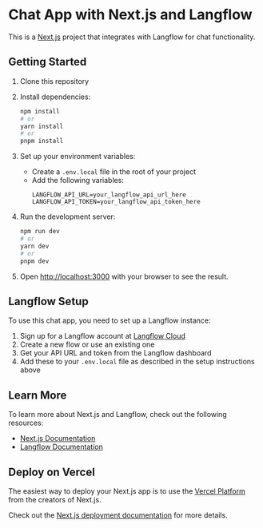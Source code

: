 # Chat App with Next.js and Langflow

This is a [Next.js](https://nextjs.org) project that integrates with Langflow for chat functionality.

## Getting Started

1. Clone this repository
2. Install dependencies:
   ```bash
   npm install
   # or
   yarn install
   # or
   pnpm install
   ```

3. Set up your environment variables:
   - Create a `.env.local` file in the root of your project
   - Add the following variables:
     ```
     LANGFLOW_API_URL=your_langflow_api_url_here
     LANGFLOW_API_TOKEN=your_langflow_api_token_here
     ```

4. Run the development server:
   ```bash
   npm run dev
   # or
   yarn dev
   # or
   pnpm dev
   ```

5. Open [http://localhost:3000](http://localhost:3000) with your browser to see the result.

## Langflow Setup

To use this chat app, you need to set up a Langflow instance:

1. Sign up for a Langflow account at [Langflow Cloud](https://astra.datastax.com/?utm_source=misbah)
2. Create a new flow or use an existing one
3. Get your API URL and token from the Langflow dashboard
4. Add these to your `.env.local` file as described in the setup instructions above

## Learn More

To learn more about Next.js and Langflow, check out the following resources:

- [Next.js Documentation](https://nextjs.org/docs)
- [Langflow Documentation](https://docs.langflow.org/)

## Deploy on Vercel

The easiest way to deploy your Next.js app is to use the [Vercel Platform](https://vercel.com/new?utm_medium=default-template&filter=next.js&utm_source=create-next-app&utm_campaign=create-next-app-readme) from the creators of Next.js.

Check out the [Next.js deployment documentation](https://nextjs.org/docs/app/building-your-application/deploying) for more details.
